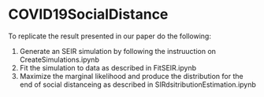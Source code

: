 # COVID19SocialDistance

To replicate the result presented in our paper do the following:
1. Generate an SEIR simulation by following the instruuction on CreateSimulations.ipynb
2. Fit the simulation to data as described in FitSEIR.ipynb
3. Maximize the marginal likelihood and produce the distribution for the end of social distanceing as described in SIRdsitributionEstimation.ipynb
